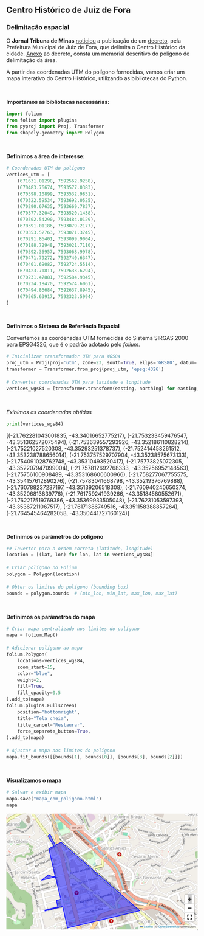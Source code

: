 ## Centro Histórico de Juiz de Fora
### Delimitação espacial

O **Jornal Tribuna de Minas**
[noticiou](https://tribunademinas.com.br/noticias/cidade/24-01-2025/centro-historico-jf.html)
a publicação de um
[decreto](https://www.pjf.mg.gov.br/e_atos/e_atos_vis.php?id=126353),
pela Prefeitura Municipal de Juiz de Fora, que delimita o Centro
Histórico da cidade.
[Anexo](https://www.pjf.mg.gov.br/e_atos/anexos/anexo_centro_175327.pdf)
ao decreto, consta um memorial descritivo do polígono de delimitação da
área.

A partir das coordenadas UTM do polígono fornecidas, vamos criar um mapa
interativo do Centro Histórico, utilizando as bibliotecas do Python.

<br>

**Importamos as bibliotecas necessárias:**

``` python
import folium
from folium import plugins
from pyproj import Proj, Transformer
from shapely.geometry import Polygon
```
<br>

**Definimos a área de interesse:**

``` python
# Coordenadas UTM do polígono
vertices_utm = [
    (671631.01298, 7592562.9258),
    (670483.76674, 7593577.0383),
    (670398.10899, 7593532.9851),
    (670322.59534, 7593692.0525),
    (670290.67635, 7593669.7837),
    (670377.32049, 7593520.1438),
    (670302.54290, 7593484.0129),
    (670391.01186, 7593079.2177),
    (670353.52763, 7593071.3745),
    (670291.86401, 7593099.9004),
    (670188.72948, 7593021.7110),
    (670392.36957, 7593068.9978),
    (670471.79272, 7592740.6347),
    (670401.69082, 7592724.5514),
    (670423.71811, 7592633.6294),
    (670231.47881, 7592584.9345),
    (670234.18470, 7592574.6061),
    (670494.86684, 7592637.8945),
    (670565.63917, 7592323.5994)
]
```

<br>

**Definimos o Sistema de Referência Espacial**

Convertemos as coordenadas UTM fornecidas do Sistema SIRGAS 2000 para
EPSG4326, que é o padrão adotado pelo *folium*.

``` python
# Inicializar transformador UTM para WGS84
proj_utm = Proj(proj='utm', zone=23, south=True, ellps='GRS80', datum='WGS84')
transformer = Transformer.from_proj(proj_utm, 'epsg:4326')

# Converter coordenadas UTM para latitude e longitude
vertices_wgs84 = [transformer.transform(easting, northing) for easting, northing in vertices_utm]
```

<br>

*Exibimos as coordenadas obtidas*

``` python
print(vertices_wgs84)
```

[(-21.762281043001835, -43.34016652775217), (-21.753233459476547, -43.351362572075494), (-21.753639557293926, -43.352186110828214), (-21.75221027520308, -43.35293251378737), (-21.752414458261512, -43.353238788656014), (-21.753757529707904, -43.35238575673133), (-21.754091028762748, -43.35310493520417), (-21.75773825072305, -43.352207947099004), (-21.757812692768333, -43.35256952148563), (-21.75756100908489, -43.353168600600966), (-21.758277067755575, -43.354157612890276), (-21.75783041668798, -43.35219376769888), (-21.760788237237197, -43.35139206518308), (-21.760940240650374, -43.35206813839776), (-21.761759241939266, -43.35184580552671), (-21.762217519769386, -43.35369933505048), (-21.76231053597393, -43.35367211067517), (-21.76171386749516, -43.351158388857264), (-21.764545464282058, -43.350441727160124)]

<br>

**Definimos os parâmetros do polígono**

``` python
## Inverter para a ordem correta (latitude, longitude)
location = [(lat, lon) for lon, lat in vertices_wgs84]

# Criar polígono no Folium
polygon = Polygon(location)

# Obter os limites do polígono (bounding box)
bounds = polygon.bounds  # (min_lon, min_lat, max_lon, max_lat)
```

<br>

**Definimos os parâmetros do mapa**

``` python
# Criar mapa centralizado nos limites do polígono
mapa = folium.Map()

# Adicionar polígono ao mapa
folium.Polygon(
    locations=vertices_wgs84,
    zoom_start=15,
    color="blue",
    weight=2,
    fill=True,
    fill_opacity=0.5
).add_to(mapa)
folium.plugins.Fullscreen(
    position="bottomright",
    title="Tela cheia",
    title_cancel="Restaurar",
    force_separete_button=True,
).add_to(mapa)

# Ajustar o mapa aos limites do polígono
mapa.fit_bounds([[bounds[1], bounds[0]], [bounds[3], bounds[2]]])
```

<br>

**Visualizamos o mapa**

``` python
# Salvar e exibir mapa
mapa.save("mapa_com_poligono.html")
mapa
```
![](centro_historico.png)
